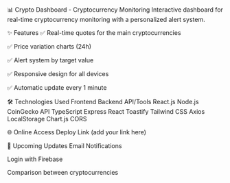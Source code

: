 📊 Crypto Dashboard - Cryptocurrency Monitoring
Interactive dashboard for real-time cryptocurrency monitoring with a personalized alert system.

✨ Features 
✅ Real-time quotes for the main cryptocurrencies

✅ Price variation charts (24h)

✅ Alert system by target value

✅ Responsive design for all devices

✅ Automatic update every 1 minute

🛠 Technologies Used
Frontend Backend API/Tools
React.js Node.js CoinGecko API
TypeScript Express React Toastify
Tailwind CSS Axios LocalStorage
Chart.js CORS

🌐 Online Access
Deploy Link (add your link here)

📌 Upcoming Updates
Email Notifications

Login with Firebase

Comparison between cryptocurrencies
